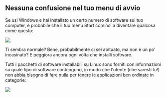 <?php require("../../entete.php");?> <?php require("../../base.php");?> <?php require("../../fonctions.php");?>

<div id="corps">

<h2>Nessuna confusione nel tuo menu di avvio</h2>

<p>Se usi Windows e hai installato un certo numero di software sul tuo computer, è probabile che il tuo menu Start cominci a diventare qualcosa come questo:</p>

<img src="Images/windows_7_start_menu.png">

<p>Ti sembra normale? Bene, probabilmente ci sei abituato, ma non è un po' incasinato? E peggiora ancora ogni volta che installi software.</p>

<p>Tutti i pacchetti di software installabili su Linux sono forniti con informazioni su quale tipo di software contengono, in modo che l'utente (che saresti tu!) non abbia bisogno di fare nulla per tenere le applicazioni ben ordinate in categorie:</p>

<img src="Images/categories_menu.png">

</div>
</body>
</html>
